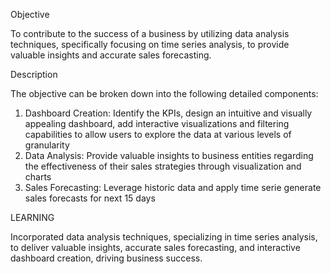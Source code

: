 Objective 

To contribute to the success of a business by utilizing data analysis techniques, specifically focusing on time series analysis, to provide valuable insights and accurate sales forecasting.

Description 

The objective can be broken down into the following detailed components:
1. Dashboard Creation: Identify the KPIs, design an intuitive and visually appealing dashboard, add interactive visualizations and filtering capabilities to allow users to explore the data at various levels of granularity
2. Data Analysis: Provide valuable insights to business entities regarding the effectiveness of their sales strategies through visualization and charts
3. Sales Forecasting: Leverage historic data and apply time serie generate sales forecasts for next 15 days

LEARNING

Incorporated data analysis techniques, specializing in time series analysis, to deliver valuable insights, accurate sales forecasting, and interactive dashboard creation, driving business success.
